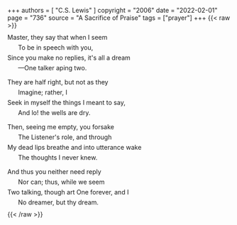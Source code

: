 +++
authors = [
  "C.S. Lewis"
]
copyright = "2006"
date = "2022-02-01"
page = "736"
source = "A Sacrifice of Praise"
tags = ["prayer"]
+++
{{< raw >}}
<div class="poem">
<p>Master, they say that when I seem</p>
<p>To be in speech with you,</p>
<p>Since you make no replies, it's all a dream</p>
<p>––One talker aping two.<br /><br /></p>

<p>They are half right, but not as they</p>
<p>Imagine; rather, I</p>
<p>Seek in myself the things I meant to say,</p>
<p>And lo! the wells are dry.<br /><br /></p>

<p>Then, seeing me empty, you forsake</p>
<p>The Listener's role, and through</p>
<p>My dead lips breathe and into utterance wake</p>
<p>The thoughts I never knew.<br /><br /></p>

<p>And thus you neither need reply</p>
<p>Nor can; thus, while we seem</p>
<p>Two talking, though art One forever, and I</p>
<p>No dreamer, but thy dream.</p>
</div>
<style>
  div.poem p {
    line-height: 9px;
  }
  div.poem p:nth-child(even) {
    padding-left: 24px;
  }
</style>
{{< /raw >}}
